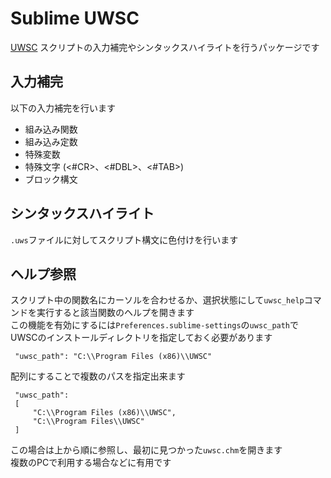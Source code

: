 Sublime UWSC
============

[UWSC](http://www.uwsc.info/)
スクリプトの入力補完やシンタックスハイライトを行うパッケージです

入力補完
--------

以下の入力補完を行います

- 組み込み関数
- 組み込み定数
- 特殊変数
- 特殊文字 (<#CR>、<#DBL>、<#TAB>)
- ブロック構文

シンタックスハイライト
----------------------

`.uws`ファイルに対してスクリプト構文に色付けを行います

ヘルプ参照
----------

スクリプト中の関数名にカーソルを合わせるか、選択状態にして`uwsc_help`コマンドを実行すると該当関数のヘルプを開きます  
この機能を有効にするには`Preferences.sublime-settings`の`uwsc_path`でUWSCのインストールディレクトリを指定しておく必要があります  

     "uwsc_path": "C:\\Program Files (x86)\\UWSC"

配列にすることで複数のパスを指定出来ます

     "uwsc_path":
     [
         "C:\\Program Files (x86)\\UWSC",
         "C:\\Program Files\\UWSC"
     ]
この場合は上から順に参照し、最初に見つかった`uwsc.chm`を開きます  
複数のPCで利用する場合などに有用です

